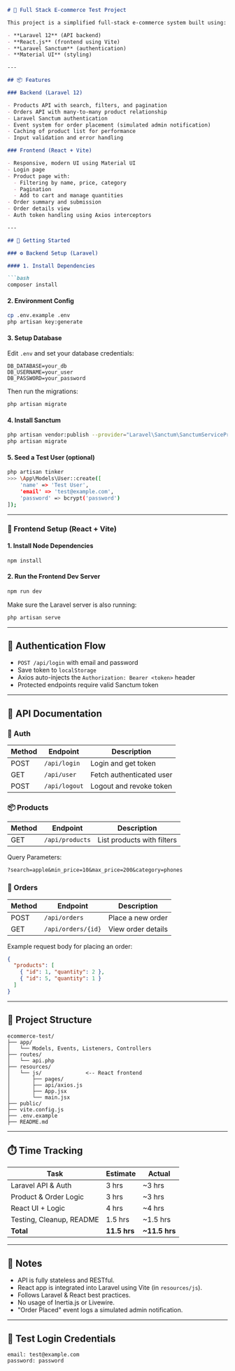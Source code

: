 ````markdown
# 🛒 Full Stack E-commerce Test Project

This project is a simplified full-stack e-commerce system built using:

- **Laravel 12** (API backend)
- **React.js** (frontend using Vite)
- **Laravel Sanctum** (authentication)
- **Material UI** (styling)

---

## 📦 Features

### Backend (Laravel 12)

- Products API with search, filters, and pagination
- Orders API with many-to-many product relationship
- Laravel Sanctum authentication
- Event system for order placement (simulated admin notification)
- Caching of product list for performance
- Input validation and error handling

### Frontend (React + Vite)

- Responsive, modern UI using Material UI
- Login page
- Product page with:
  - Filtering by name, price, category
  - Pagination
  - Add to cart and manage quantities
- Order summary and submission
- Order details view
- Auth token handling using Axios interceptors

---

## 🚀 Getting Started

### ⚙️ Backend Setup (Laravel)

#### 1. Install Dependencies

```bash
composer install
````

#### 2. Environment Config

```bash
cp .env.example .env
php artisan key:generate
```

#### 3. Setup Database

Edit `.env` and set your database credentials:

```
DB_DATABASE=your_db
DB_USERNAME=your_user
DB_PASSWORD=your_password
```

Then run the migrations:

```bash
php artisan migrate
```

#### 4. Install Sanctum

```bash
php artisan vendor:publish --provider="Laravel\Sanctum\SanctumServiceProvider"
php artisan migrate
```

#### 5. Seed a Test User (optional)

```bash
php artisan tinker
>>> \App\Models\User::create([
    'name' => 'Test User',
    'email' => 'test@example.com',
    'password' => bcrypt('password')
]);
```

---

### 🎨 Frontend Setup (React + Vite)

#### 1. Install Node Dependencies

```bash
npm install
```

#### 2. Run the Frontend Dev Server

```bash
npm run dev
```

Make sure the Laravel server is also running:

```bash
php artisan serve
```

---

## 🔐 Authentication Flow

* `POST /api/login` with email and password
* Save token to `localStorage`
* Axios auto-injects the `Authorization: Bearer <token>` header
* Protected endpoints require valid Sanctum token

---

## 📘 API Documentation

### 🔑 Auth

| Method | Endpoint      | Description              |
| ------ | ------------- | ------------------------ |
| POST   | `/api/login`  | Login and get token      |
| GET    | `/api/user`   | Fetch authenticated user |
| POST   | `/api/logout` | Logout and revoke token  |

### 📦 Products

| Method | Endpoint        | Description                |
| ------ | --------------- | -------------------------- |
| GET    | `/api/products` | List products with filters |

Query Parameters:

```
?search=apple&min_price=10&max_price=200&category=phones
```

### 🛒 Orders

| Method | Endpoint           | Description        |
| ------ | ------------------ | ------------------ |
| POST   | `/api/orders`      | Place a new order  |
| GET    | `/api/orders/{id}` | View order details |

Example request body for placing an order:

```json
{
  "products": [
    { "id": 1, "quantity": 2 },
    { "id": 5, "quantity": 1 }
  ]
}
```

---

## 📂 Project Structure

```
ecommerce-test/
├── app/
│   └── Models, Events, Listeners, Controllers
├── routes/
│   └── api.php
├── resources/
│   └── js/              <-- React frontend
│       ├── pages/
│       ├── api/axios.js
│       ├── App.jsx
│       └── main.jsx
├── public/
├── vite.config.js
├── .env.example
├── README.md
```

---

## ⏱️ Time Tracking

| Task                     | Estimate     | Actual         |
| ------------------------ | ------------ | -------------- |
| Laravel API & Auth       | 3 hrs        | \~3 hrs        |
| Product & Order Logic    | 3 hrs        | \~3 hrs        |
| React UI + Logic         | 4 hrs        | \~4 hrs        |
| Testing, Cleanup, README | 1.5 hrs      | \~1.5 hrs      |
| **Total**                | **11.5 hrs** | **\~11.5 hrs** |

---

## 📑 Notes

* API is fully stateless and RESTful.
* React app is integrated into Laravel using Vite (in `resources/js`).
* Follows Laravel & React best practices.
* No usage of Inertia.js or Livewire.
* "Order Placed" event logs a simulated admin notification.

---

## 🧪 Test Login Credentials

```
email: test@example.com
password: password
```
